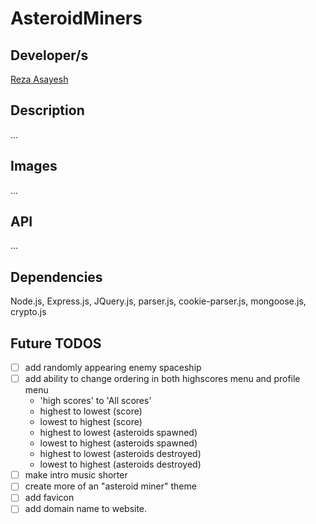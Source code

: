 # AsteroidMiners

## Developer/s

[Reza Asayesh](https://github.com/rasayesh)<br/>

## Description

...

## Images

...

## API

...

## Dependencies

Node.js, Express.js, JQuery.js, parser.js, cookie-parser.js, mongoose.js, crypto.js

## Future TODOS

- [ ]  add randomly appearing enemy spaceship
- [ ]  add ability to change ordering in both highscores menu and profile menu
      - 'high scores' to 'All scores'
      - highest to lowest (score)
      - lowest to highest (score)
      - highest to lowest (asteroids spawned)
      - lowest to highest (asteroids spawned)
      - highest to lowest (asteroids destroyed)
      - lowest to highest (asteroids destroyed)
- [ ] make intro music shorter
- [ ] create more of an "asteroid miner" theme
- [ ] add favicon
- [ ] add domain name to website.
